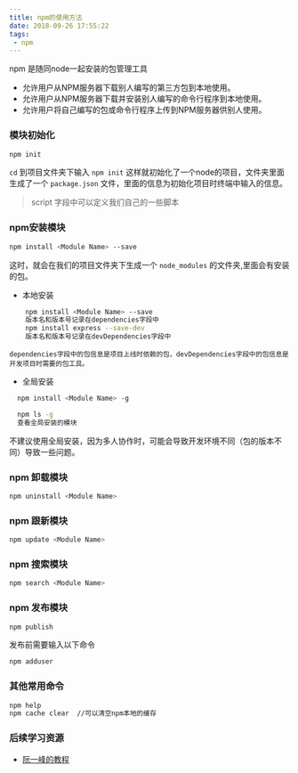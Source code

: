 ```yaml
---
title: npm的使用方法
date: 2018-09-26 17:55:22
tags:
 - npm
---
```


npm 是随同node一起安装的包管理工具

- 允许用户从NPM服务器下载别人编写的第三方包到本地使用。
- 允许用户从NPM服务器下载并安装别人编写的命令行程序到本地使用。
- 允许用户将自己编写的包或命令行程序上传到NPM服务器供别人使用。

### 模块初始化
```bash
npm init
```
 `cd` 到项目文件夹下输入 `npm init` 这样就初始化了一个node的项目，文件夹里面生成了一个 `package.json` 文件，里面的信息为初始化项目时终端中输入的信息。

 > script 字段中可以定义我们自己的一些脚本
 >

### npm安装模块
```bash
npm install <Module Name> --save
```
这时，就会在我们的项目文件夹下生成一个 `node_modules` 的文件夹,里面会有安装的包。

- 本地安装

```bash
    npm install <Module Name> --save
    版本名和版本号记录在dependencies字段中
    npm install express --save-dev
    版本名和版本号记录在devDependencies字段中
```

    dependencies字段中的包信息是项目上线时依赖的包，devDependencies字段中的包信息是开发项目时需要的包工具。

- 全局安装

```bash
  npm install <Module Name> -g
```

```bash
  npm ls -g
  查看全局安装的模块
```

  不建议使用全局安装，因为多人协作时，可能会导致开发环境不同（包的版本不同）导致一些问题。

### npm 卸载模块

```bash
npm uninstall <Module Name>
```

### npm 跟新模块

```bash
npm update <Module Name>
```

### npm 搜索模块

```bash
npm search <Module Name>
```

### npm 发布模块
```bash
npm publish
```
发布前需要输入以下命令

```bash
npm adduser
```

### 其他常用命令
```bash
npm help
npm cache clear  //可以清空npm本地的缓存
```

### 后续学习资源
- [阮一峰的教程](http://www.ruanyifeng.com/blog/2016/10/npm_scripts.html)
